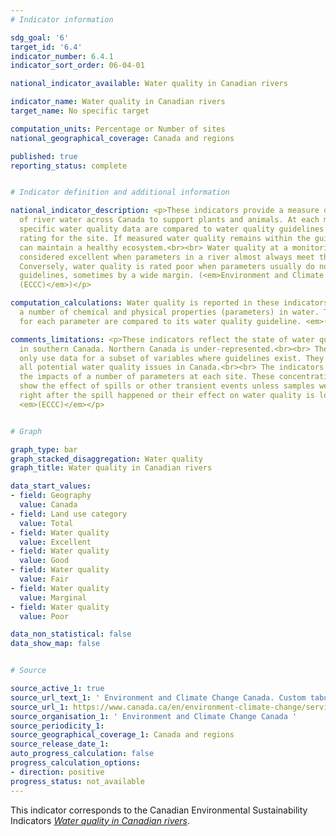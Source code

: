 ```yaml
---
# Indicator information

sdg_goal: '6'
target_id: '6.4'
indicator_number: 6.4.1
indicator_sort_order: 06-04-01

national_indicator_available: Water quality in Canadian rivers

indicator_name: Water quality in Canadian rivers
target_name: No specific target

computation_units: Percentage or Number of sites
national_geographical_coverage: Canada and regions

published: true
reporting_status: complete


# Indicator definition and additional information

national_indicator_description: <p>These indicators provide a measure of the ability
  of river water across Canada to support plants and animals. At each monitoring site,
  specific water quality data are compared to water quality guidelines to create a
  rating for the site. If measured water quality remains within the guidelines, it
  can maintain a healthy ecosystem.<br><br> Water quality at a monitoring site is
  considered excellent when parameters in a river almost always meet their guidelines.
  Conversely, water quality is rated poor when parameters usually do not meet their
  guidelines, sometimes by a wide margin. (<em>Environment and Climate Change Canada
  (ECCC)</em>)</p>

computation_calculations: Water quality is reported in these indicators by measuring
  a number of chemical and physical properties (parameters) in water. The results
  for each parameter are compared to its water quality guideline. <em>(ECCC)</em>

comments_limitations: <p>These indicators reflect the state of water quality in rivers
  in southern Canada. Northern Canada is under-represented.<br><br> The indicators
  only use data for a subset of variables where guidelines exist. They do not cover
  all potential water quality issues in Canada.<br><br> The indicators are based on
  the impacts of a number of parameters at each site. These concentrations do not
  show the effect of spills or other transient events unless samples were collected
  right after the spill happened or their effect on water quality is long-lasting.
  <em>(ECCC)</em></p>


# Graph

graph_type: bar
graph_stacked_disaggregation: Water quality
graph_title: Water quality in Canadian rivers

data_start_values:
- field: Geography
  value: Canada
- field: Land use category
  value: Total
- field: Water quality
  value: Excellent
- field: Water quality
  value: Good
- field: Water quality
  value: Fair
- field: Water quality
  value: Marginal
- field: Water quality
  value: Poor

data_non_statistical: false
data_show_map: false


# Source

source_active_1: true
source_url_text_1: ' Environment and Climate Change Canada. Custom tabulation'
source_url_1: https://www.canada.ca/en/environment-climate-change/services/environmental-indicators/water-quality-canadian-rivers.html
source_organisation_1: ' Environment and Climate Change Canada '
source_periodicity_1:
source_geographical_coverage_1: Canada and regions
source_release_date_1:
auto_progress_calculation: false
progress_calculation_options:
- direction: positive
progress_status: not_available
---
```

This indicator corresponds to the Canadian Environmental Sustainability Indicators <a href="https://www.canada.ca/en/environment-climate-change/services/environmental-indicators/water-quality-canadian-rivers.html"> <em>Water quality in Canadian rivers</em></a>.
